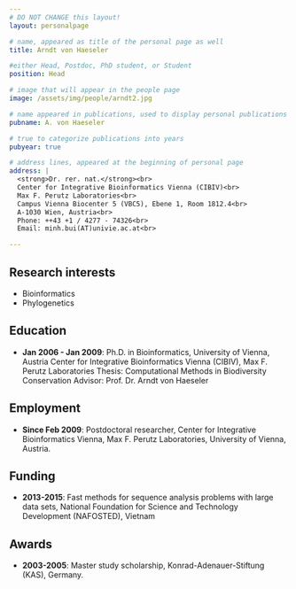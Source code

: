 ```yaml
---
# DO NOT CHANGE this layout!
layout: personalpage

# name, appeared as title of the personal page as well
title: Arndt von Haeseler

#either Head, Postdoc, PhD student, or Student
position: Head

# image that will appear in the people page
image: /assets/img/people/arndt2.jpg

# name appeared in publications, used to display personal publications
pubname: A. von Haeseler

# true to categorize publications into years
pubyear: true

# address lines, appeared at the beginning of personal page
address: |
  <strong>Dr. rer. nat.</strong><br>
  Center for Integrative Bioinformatics Vienna (CIBIV)<br>
  Max F. Perutz Laboratories<br>
  Campus Vienna Biocenter 5 (VBC5), Ebene 1, Room 1812.4<br>
  A-1030 Wien, Austria<br>
  Phone: ++43 +1 / 4277 - 74326<br>
  Email: minh.bui(AT)univie.ac.at<br>

---
```


Research interests
------------------

* Bioinformatics
* Phylogenetics

Education
---------

* __Jan 2006 - Jan 2009__: Ph.D. in Bioinformatics, University of Vienna, Austria
Center for Integrative Bioinformatics Vienna (CIBIV), Max F. Perutz Laboratories
Thesis: Computational Methods in Biodiversity Conservation
Advisor: Prof. Dr. Arndt von Haeseler


Employment
----------

* __Since Feb 2009__: Postdoctoral researcher, Center for Integrative Bioinformatics Vienna, Max F. Perutz Laboratories, University of Vienna, Austria.


Funding
-------

* __2013-2015__: Fast methods for sequence analysis problems with large data sets, National Foundation for Science and Technology Development (NAFOSTED), Vietnam

Awards
------

* __2003-2005__: Master study scholarship, Konrad-Adenauer-Stiftung (KAS), Germany.

